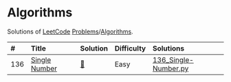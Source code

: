 # Algorithms
Solutions of [LeetCode](https://leetcode.com/) [Problems](https://leetcode.com/problemset/all/)/[Algorithms](https://leetcode.com/problemset/algorithms/).

| #    | Title                                                         | Solution                                                    | Difficulty | Solutions                                                                                                      |
| :--- | :---                                                          | :---                                                        | :---       | :---                                                                                                           |
| 136  | [Single Number](https://leetcode.com/problems/single-number/) | [📝](https://leetcode.com/problems/single-number/solution/) | Easy       | [136_Single-Number.py](https://github.com/ghsable/LeetCode/blob/main/Problems/Algorithms/136_Single-Number.py) |
